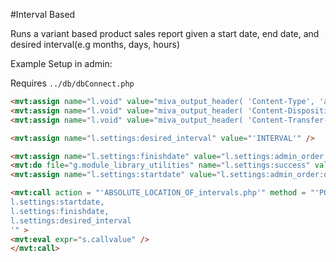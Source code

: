 #Interval Based

Runs a variant based product sales report given a start date, end date, and desired interval(e.g months, days, hours)

Example Setup in admin:

Requires `../db/dbConnect.php`

```HTML
<mvt:assign name="l.void" value="miva_output_header( 'Content-Type', 'application/octet-stream' )" />
<mvt:assign name="l.void" value="miva_output_header( 'Content-Disposition', 'attachment; filename=sales.csv;' )" />
<mvt:assign name="l.void" value="miva_output_header( 'Content-Transfer-Encoding', 'binary' )" />

<mvt:assign name="l.settings:desired_interval" value="'INTERVAL'" />

<mvt:assign name="l.settings:finishdate" value="l.settings:admin_order:orders[1]:orderdate" />
<mvt:do file="g.module_library_utilities" name="l.settings:success" value="QuickSortArray( l.settings:admin_order:orders, ':id', 1 )" />
<mvt:assign name="l.settings:startdate" value="l.settings:admin_order:orders[1]:orderdate" />

<mvt:call action = "'ABSOLUTE_LOCATION_OF_intervals.php'" method = "'POST'" fields = "'
l.settings:startdate,
l.settings:finishdate,
l.settings:desired_interval
'" >
<mvt:eval expr="s.callvalue" />
</mvt:call>
```